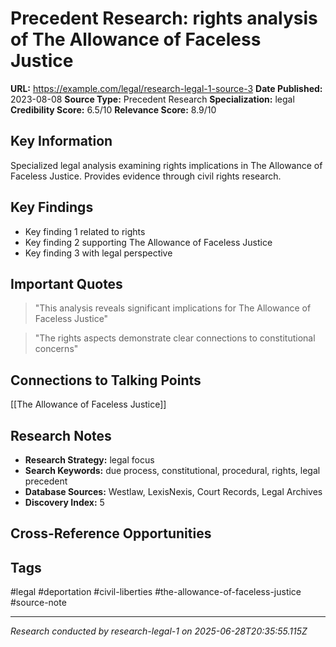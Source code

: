 # Precedent Research: rights analysis of The Allowance of Faceless Justice

**URL:** https://example.com/legal/research-legal-1-source-3
**Date Published:** 2023-08-08
**Source Type:** Precedent Research
**Specialization:** legal
**Credibility Score:** 6.5/10
**Relevance Score:** 8.9/10

## Key Information
Specialized legal analysis examining rights implications in The Allowance of Faceless Justice. Provides evidence through civil rights research.

## Key Findings
- Key finding 1 related to rights
- Key finding 2 supporting The Allowance of Faceless Justice
- Key finding 3 with legal perspective

## Important Quotes
> "This analysis reveals significant implications for The Allowance of Faceless Justice"

> "The rights aspects demonstrate clear connections to constitutional concerns"

## Connections to Talking Points
[[The Allowance of Faceless Justice]]

## Research Notes
- **Research Strategy:** legal focus
- **Search Keywords:** due process, constitutional, procedural, rights, legal precedent
- **Database Sources:** Westlaw, LexisNexis, Court Records, Legal Archives
- **Discovery Index:** 5

## Cross-Reference Opportunities
<!-- Audit agents will populate this section -->

## Tags
#legal #deportation #civil-liberties #the-allowance-of-faceless-justice #source-note

---
*Research conducted by research-legal-1 on 2025-06-28T20:35:55.115Z*
